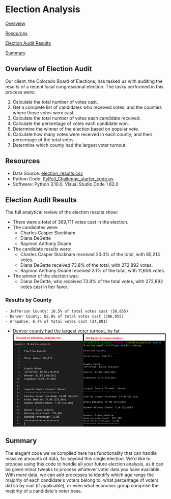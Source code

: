 # Election Analysis

[Overview](#overview-of-election-audit)

[Resources](#resources)

[Election Audit Results](#election-audit-results)

[Summary](#summary)

## Overview of Election Audit 
Our client, the Colorado Board of Elections, has tasked us with auditing the results of a recent local congressional election.  The tasks performed in this process were:

1. Calculate the total number of votes cast.
2. Get a complete list of candidates who received votes, and the counties where those votes were cast.
3. Calculate the total number of votes each candidate received.
4. Calculate the percentage of votes each candidate won.
5. Determine the winner of the election based on popular vote.
6. Calculate how many votes were received in each county, and their percentage of the total votes.
7. Determine which county had the largest voter turnout.

## Resources
- Data Source: [election_results.csv](https://github.com/ZeroDarkHardy/Election_Analysis/blob/main/Resources/election_results.csv)
- Python Code: [PyPoll_Challenge_starter_code.py](https://github.com/ZeroDarkHardy/Election_Analysis/blob/main/PyPoll_Challenge_starter_code.py)
- Software: Python 3.10.0, Visual Studio Code 1.62.0

## Election Audit Results
The full analytical review of the election results show:
- There were a total of 369,711 votes cast in the election.
- The candidates were:
    - Charles Casper Stockham
    - Diana DeGette
    - Raymon Anthony Doane
- The candidate results were:
    - Charles Casper Stockham received 23.0% of the total, with 85,213 votes.
    - Diana DeGette received 73.8% of the total, with 272,892 votes.
    - Raymon Anthony Doane received 3.1% of the total, with 11,606 votes.
- The winner of the election was:
    - Diana DeGette, who received 73.8% of the total votes, with 272,892 votes cast in her favor.
### Results by County
    - Jefferson County: 10.5% of total votes cast (38,855)
    - Denver County: 82.8% of total votes cast (306,055)
    - Arapahoe: 6.7% of total votes cast (24,801)
- Denver county had the largest voter turnout, by far.
![READOUT GALLERY](https://github.com/ZeroDarkHardy/Election_Analysis/blob/main/Resources/readout_gallery.png)

## Summary
The elegant code we've compiled here has functionality that can handle massive amounts of data, far beyond this single election.  We'd like to propose using this code to handle all your future election analysis, as it can be given minor tweaks to process whatever voter data you have available. With more data, we can add processes to identify which age range the majority of each candidate's voters belong to, what percentage of voters did so by mail (if applicable), or even what economic group comprise the majority of a candidate's voter base.